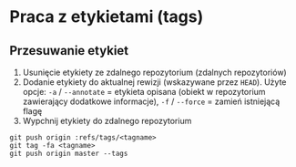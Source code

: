 # Praca z etykietami (tags)

## Przesuwanie etykiet

1. Usunięcie etykiety ze zdalnego repozytorium (zdalnych repozytoriów)
2. Dodanie etykiety do aktualnej rewizji (wskazywane przez ```HEAD```). Użyte opcje: ```-a``` / ```--annotate``` = etykieta opisana (obiekt w repozytorium zawierający dodatkowe informacje), ```-f``` / ```--force``` = zamień istniejącą flagę
3. Wypchnij etykiety do zdalnego repozytorium

```
git push origin :refs/tags/<tagname>
git tag -fa <tagname>
git push origin master --tags
```